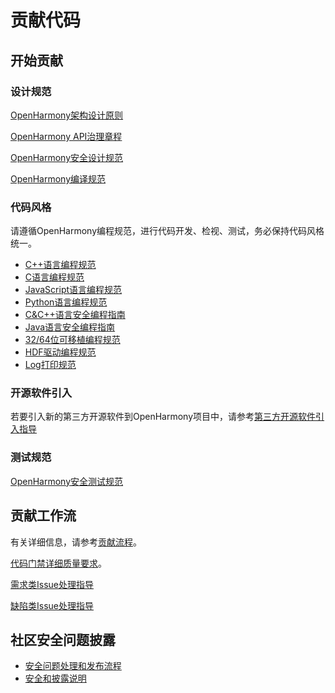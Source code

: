 # 贡献代码<a name="ZH-CN_TOPIC_0000001051566732"></a>

## 开始贡献<a name="section123657169441"></a>

### 设计规范

[OpenHarmony架构设计原则](https://gitee.com/openharmony/community/blob/master/sig/sig-QA/%E6%9E%B6%E6%9E%84%E8%AE%BE%E8%AE%A1%E5%8E%9F%E5%88%99.md)

[OpenHarmony API治理章程](../design/OpenHarmony-API-governance.md)

[OpenHarmony安全设计规范](OpenHarmony-security-design-guide.md)

[OpenHarmony编译规范](https://gitee.com/openharmony/community/blob/master/sig/sig-buildsystem/%E7%BC%96%E8%AF%91%E8%A7%84%E8%8C%83.md)

### 代码风格

请遵循OpenHarmony编程规范，进行代码开发、检视、测试，务必保持代码风格统一。

-   [C++语言编程规范](OpenHarmony-cpp-coding-style-guide.md)
-   [C语言编程规范](OpenHarmony-c-coding-style-guide.md)
-   [JavaScript语言编程规范](OpenHarmony-JavaScript-coding-style-guide.md)
-   [Python语言编程规范](https://pep8.org/)
-   [C&C++语言安全编程指南](OpenHarmony-c-cpp-secure-coding-guide.md)
-   [Java语言安全编程指南](OpenHarmony-Java-secure-coding-guide.md)
-   [32/64位可移植编程规范](OpenHarmony-64bits-coding-guide.md)
-   [HDF驱动编程规范](OpenHarmony-hdf-coding-guide.md)
-   [Log打印规范](OpenHarmony-Log-guide.md)

### 开源软件引入

若要引入新的第三方开源软件到OpenHarmony项目中，请参考[第三方开源软件引入指导](第三方开源软件引入指导.md)

### 测试规范

[OpenHarmony安全测试规范](https://gitee.com/openharmony/docs/blob/master/zh-cn/contribute/OpenHarmony-security-test-guide.md)

## 贡献工作流<a name="section15769105812369"></a>

有关详细信息，请参考[贡献流程](贡献流程.md)。

[代码门禁详细质量要求](https://gitee.com/openharmony/community/blob/master/sig/sig-QA/%E4%BB%A3%E7%A0%81%E9%97%A8%E7%A6%81%E8%A6%81%E6%B1%82.md)。

[需求类Issue处理指导](https://gitee.com/openharmony/community/blob/master/sig/sig-QA/issue%EF%BC%88%E9%9C%80%E6%B1%82%E7%B1%BB%EF%BC%89%E5%A4%84%E7%90%86%E6%8C%87%E5%AF%BC.md)

[缺陷类Issue处理指导](https://gitee.com/openharmony/community/blob/master/sig/sig-QA/issue-%E7%BC%BA%E9%99%B7%E7%B1%BB-%E5%A4%84%E7%90%86%E6%8C%87%E5%AF%BC.md)

## 社区安全问题披露<a name="section725624119448"></a>

-   [安全问题处理和发布流程](https://gitee.com/openharmony/security/blob/master/zh/security-process/README.md)
-   [安全和披露说明](https://gitee.com/openharmony/security/blob/master/zh/security-process/security-disclosure.md)

